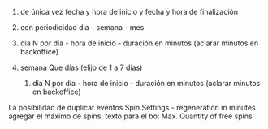 1. de única vez
  fecha y hora de inicio y fecha y hora de finalización

2. con periodicidad
  dia - semana - mes
  1. dia
    N por día - hora de inicio - duración en minutos (aclarar minutos en backoffice)
2. semana
  Que días (elijo de 1 a 7 dias)
    1. dia
      N por día - hora de inicio - duración en minutos (aclarar minutos en backoffice)

La posibilidad de duplicar eventos
Spin Settings - regeneration in minutes
  agregar el máximo de spins, texto para el bo: Max. Quantity of free spins